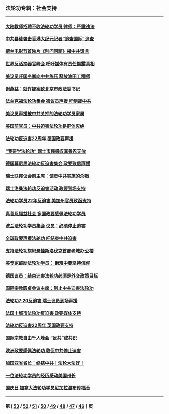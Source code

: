 ### 法轮功专辑：社会支持
---
#### [大陆教师招聘不收法轮功学员 律师：严重违法](../../pages/nf4386/n13365839.md?11230430) 
#### [中共暴徒袭击香港大纪元记者“追查国际”追查](../../pages/nf4386/n13343404.md?11230430) 
#### [荷兰电影节首映片《别问问题》揭中共谎言](../../pages/nf4386/n13321179.md?11230430) 
#### [世界反活摘器官峰会 呼吁媒体有责任揭露真相](../../pages/nf4386/n13264475.md?11230430) 
#### [美议员吁国务卿向中共施压 释放油田工程师](../../pages/nf4386/n13233845.md?11230430) 
#### [谢燕益：就许娜案致北京市政法委书记](../../pages/nf4386/n13182701.md?11230430) 
#### [法兰克福法轮功集会 德议员声援 吁制裁中共](../../pages/nf4386/n13175975.md?11230430) 
#### [美议员声援被中共关押的法轮功学员家属](../../pages/nf4386/n13158310.md?11230430) 
#### [美国前官员：中共迫害法轮功是群体灭绝](../../pages/nf4386/n13157750.md?11230430) 
#### [法轮功反迫害22周年 德国政要声援](../../pages/nf4386/n13143632.md?11230430) 
#### [“我要学法轮功” 瑞士市民感叹真善忍无价](../../pages/nf4386/n13129633.md?11230430) 
#### [德国慕尼黑法轮功反迫害集会 政要致信声援](../../pages/nf4386/n13129148.md?11230430) 
#### [瑞士联邦议会前主席：谴责中共实施的杀戮](../../pages/nf4386/n13127336.md?11230430) 
#### [瑞士洛桑法轮功反迫害活动 政要到场支持](../../pages/nf4386/n13119398.md?11230430) 
#### [法轮功学员22年反迫害 美加州官员致函支持](../../pages/nf4386/n13118879.md?11230430) 
#### [真善忍福益社会 多国政要感佩法轮功学员](../../pages/nf4386/n13116951.md?11230430) 
#### [波兰法轮功学员集会 议员：必须停止迫害](../../pages/nf4386/n13116685.md?11230430) 
#### [全球政要声援法轮功 吁结束中共迫害](../../pages/nf4386/n13114441.md?11230430) 
#### [支持法轮功旗帜悬挂斯洛伐克首都老城办公楼](../../pages/nf4386/n13112261.md?11230430) 
#### [美专家鼓励法轮功学员： 磨难中要坚持信仰](../../pages/nf4386/n13108359.md?11230430) 
#### [德国议员：结束迫害法轮功必须是外交政策目标](../../pages/nf4386/n13109600.md?11230430) 
#### [国际宗教圆桌会议主席：制止中共迫害法轮功](../../pages/nf4386/n13108177.md?11230430) 
#### [法轮功7·20反迫害 瑞士议员到场声援](../../pages/nf4386/n13107072.md?11230430) 
#### [法国十城市法轮功反迫害 政要媒体支持](../../pages/nf4386/n13104833.md?11230430) 
#### [法轮功反迫害22周年 英国政要支持](../../pages/nf4386/n13091349.md?11230430) 
#### [国际宗教自由千人峰会 “反共”成共识](../../pages/nf4386/n13091403.md?11230430) 
#### [欧洲政要感佩法轮功 敦促中共停止迫害](../../pages/nf4386/n13090743.md?11230430) 
#### [加国亚省省长：终结中共！法轮大法好！](../../pages/nf4386/n13084394.md?11230430) 
#### [一位法轮功学员的经历感动美国州长](../../pages/nf4386/n13078953.md?11230430) 
#### [国庆日 加拿大法轮功学员尼加拉瀑布传福音](../../pages/nf4386/n13064493.md?11230430) 

---
#### 第 [ [53](./53.md?11230430) / [52](./52.md?11230430) / [51](./51.md?11230430) / [50](./50.md?11230430) / [49](./49.md?11230430) / [48](./48.md?11230430) / [47](./47.md?11230430) / [46](./46.md?11230430) ] 页
